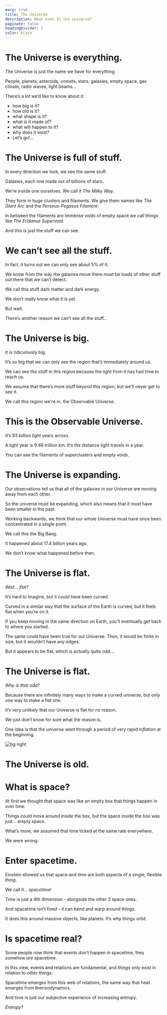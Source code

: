 ```yaml
---
marp: true
title: The Universe
description: What even IS the universe?
paginate: false
headingDivider: 2
color: black
---
```


# The Universe is everything.

The Universe is just the name we have for everything.

People, planets, asteroids, comets, stars, galaxies, empty space, gas clouds, radio waves, light beams…

There’s a lot we’d like to know about it:

- how big is it?
- how old is it?
- what shape is it?
- what is it made of?
- what will happen to it?
- why does it exist?
- Let’s go!…

# The Universe is full of stuff.

In every direction we look, we see the same stuff.

Galaxies, each one made out of billions of stars.

We’re inside one ourselves. We call it _The Milky Way_.

They form in huge clusters and filaments. We give them names like _The Giant Arc_ and the _Perseus-Pegasus Filament_.

In between the filaments are immense voids of empty space we call things like _The Eridanus Supervoid_.

And this is just the stuff we can see.

# We can’t see all the stuff.

In fact, it turns out we can only see about 5% of it.

We know from the way the galaxies move there must be loads of other stuff out there that we can’t detect.

We call this stuff dark matter and dark energy.

We don’t really know what it is yet.

But wait.

There’s another reason we can’t see all the stuff…

# The Universe is big.

It is ridiculously big.

It’s so big that we can only see the region that’s immediately around us.

We can see the stuff in this region because the light from it has had time to reach us.

We assume that there’s more stuff beyond this region, but we’ll never get to see it.

We call this region we're in, the Observable Universe.

# This is the Observable Universe.

It’s 93 billion light years across.

A light year is 9.46 trillion km. It’s the distance light travels in a year.

You can see the filaments of superclusters and empty voids.

# The Universe is expanding.

Our observations tell us that all of the galaxies in our Universe are moving away from each other.

So the universe must be expanding, which also means that it must have been smaller in the past.

Working backwards, we think that our whole Universe must have once been concentrated in a single point.

We call this the Big Bang.

It happened about 17.4 billion years ago.

We don’t know what happened before then.

# The Universe is flat.

_Wait… flat?_

It’s hard to imagine, but it _could_ have been curved.

Curved in a similar way that the surface of the Earth is curved, but it feels flat when you’re on it.

If you keep moving in the same direction on Earth, you’ll eventually get back to where you started.

The same could have been true for our Universe. Then, it would be finite in size, but it wouldn’t have any edges.

But it appears to be flat, which is actually quite odd…

# The Universe is flat.

_Why is that odd?_

Because there are infinitely many ways to make a curved universe, but only one way to make a flat one.

It’s very unlikely that our Universe is flat for no reason.

We just don’t know for sure what the reason is.

One idea is that the universe went through a period of very rapid _inflation_ at the beginning.

![bg right](https://www.timpaul.co.uk/img/open-flat-closed.svg)

<!-- This is presenter note. You can write down notes through HTML comment. -->

# The Universe is old.

# What is space?

At first we thought that space was like an empty box that things happen in over time.

Things could move around inside the box, but the space inside the box was just… empty space.

What’s more, we assumed that time ticked at the same rate everywhere.

We were wrong.

# Enter spacetime.

Einstein showed us that space and time are both aspects of a single, flexible _thing_.

We call it… _spacetime_!

Time is just a 4th dimension - alongside the other 3 space ones.

And spacetime isn’t fixed - it can bend and warp around things.

It does this around massive objects, like planets. It’s why things orbit.

# Is spacetime real?

Some people now think that events don’t happen _in_ spacetime, they somehow _are_ spacetime.

In this view, events and relations are fundamental, and _things_ only exist in relation to _other_ things.

Spacetime emerges from this web of relations, the same way that heat emerges from thermodynamics.

And time is just our subjective experience of increasing entropy.

_Entropy?_
